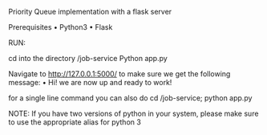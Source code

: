 Priority Queue implementation with a flask server 

Prerequisites
	•	Python3
	•	Flask
  
  RUN: 
  
  
  cd into the directory <User-path>/job-service
  Python app.py
  
  Navigate to http://127.0.0.1:5000/ to make sure we get the following message: 
	•	Hi! we are now up and ready to work!
  
  for a single line command you can also do cd <User-path>/job-service; python app.py
  
  
  NOTE: If you have two versions of python in your system, please make sure to use the appropriate alias for python 3
